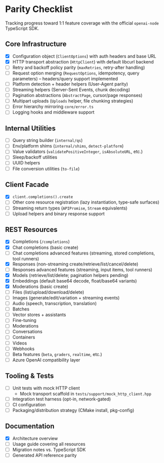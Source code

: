 # Parity Checklist

Tracking progress toward 1:1 feature coverage with the official `openai-node` TypeScript SDK.

## Core Infrastructure
- [x] Configuration object (`ClientOptions`) with auth headers and base URL
- [x] HTTP transport abstraction (`HttpClient`) with default libcurl backend
- [ ] Retry and backoff policy parity (`maxRetries`, retry-after handling)
- [ ] Request option merging (`RequestOptions`, idempotency, query parameters) – headers/query support implemented
- [ ] Platform detection + header helpers (User-Agent parity)
- [ ] Streaming helpers (Server-Sent Events, chunk decoding)
- [ ] Pagination abstractions (`AbstractPage`, cursor/page responses)
- [ ] Multipart uploads (`Uploads` helper, file chunking strategies)
- [ ] Error hierarchy mirroring `core/error.ts`
- [ ] Logging hooks and middleware support

## Internal Utilities
- [ ] Query string builder (`internal/qs`)
- [ ] Env/platform shims (`internal/shims`, `detect-platform`)
- [ ] Value validators (`validatePositiveInteger`, `isAbsoluteURL`, etc.)
- [ ] Sleep/backoff utilities
- [ ] UUID helpers
- [ ] File conversion utilities (`to-file`)

## Client Facade
- [x] `client.completions().create`
- [ ] Other core resource registration (lazy instantiation, type-safe surfaces)
- [ ] Streaming return types (`APIPromise`, `Stream` equivalents)
- [ ] Upload helpers and binary response support

## REST Resources
- [x] Completions (`/completions`)
- [x] Chat completions (basic create)
- [ ] Chat completions advanced features (streaming, stored completions, tool runners)
- [x] Responses (non-streaming create/retrieve/list/cancel/delete)
- [ ] Responses advanced features (streaming, input items, tool runners)
- [x] Models (retrieve/list/delete; pagination helpers pending)
- [x] Embeddings (default base64 decode, float/base64 variants)
- [x] Moderations (basic create)
- [ ] Files (list/upload/download/delete)
- [ ] Images (generate/edit/variation + streaming events)
- [ ] Audio (speech, transcription, translation)
- [ ] Batches
- [ ] Vector stores + assistants
- [ ] Fine-tuning
- [ ] Moderations
- [ ] Conversations
- [ ] Containers
- [ ] Videos
- [ ] Webhooks
- [ ] Beta features (`beta`, `graders`, `realtime`, etc.)
- [ ] Azure OpenAI compatibility layer

## Tooling & Tests
- [ ] Unit tests with mock HTTP client
  - Mock transport scaffold in `tests/support/mock_http_client.hpp`
- [ ] Integration test harness (opt-in, network-gated)
- [ ] CI configuration
- [ ] Packaging/distribution strategy (CMake install, pkg-config)

## Documentation
- [x] Architecture overview
- [ ] Usage guide covering all resources
- [ ] Migration notes vs. TypeScript SDK
- [ ] Generated API reference parity

